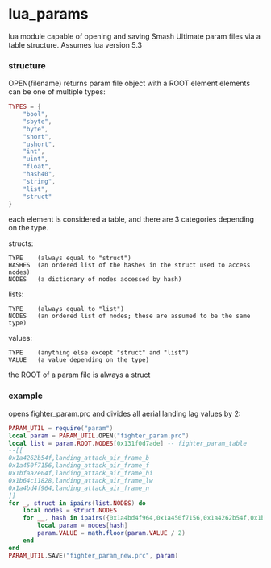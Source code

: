 # lua_params

lua module capable of opening and saving Smash Ultimate param files via a table structure. Assumes lua version 5.3

### structure
OPEN(filename) returns param file object with a ROOT element
elements can be one of multiple types:
```lua
TYPES = {
    "bool",
    "sbyte",
    "byte",
    "short",
    "ushort",
    "int",
    "uint",
    "float",
    "hash40",
    "string",
    "list",
    "struct"
}
```
each element is considered a table, and there are 3 categories depending on the type.

structs:

    TYPE    (always equal to "struct")
    HASHES  (an ordered list of the hashes in the struct used to access nodes)
    NODES   (a dictionary of nodes accessed by hash)
    
lists:

    TYPE    (always equal to "list")
    NODES   (an ordered list of nodes; these are assumed to be the same type)

values:

    TYPE    (anything else except "struct" and "list")
    VALUE   (a value depending on the type)

the ROOT of a param file is always a struct

### example

opens fighter_param.prc and divides all aerial landing lag values by 2:
```lua
PARAM_UTIL = require("param")
local param = PARAM_UTIL.OPEN("fighter_param.prc")
local list = param.ROOT.NODES[0x131f0d7ade] -- fighter_param_table
--[[
0x1a4262b54f,landing_attack_air_frame_b
0x1a450f7156,landing_attack_air_frame_f
0x1bfaa2e04f,landing_attack_air_frame_hi
0x1b64c11828,landing_attack_air_frame_lw
0x1a4bd4f964,landing_attack_air_frame_n
]]
for _, struct in ipairs(list.NODES) do
    local nodes = struct.NODES
    for __, hash in ipairs({0x1a4bd4f964,0x1a450f7156,0x1a4262b54f,0x1bfaa2e04f,0x1b64c11828}) do
        local param = nodes[hash]
        param.VALUE = math.floor(param.VALUE / 2)
    end
end
PARAM_UTIL.SAVE("fighter_param_new.prc", param)
```
